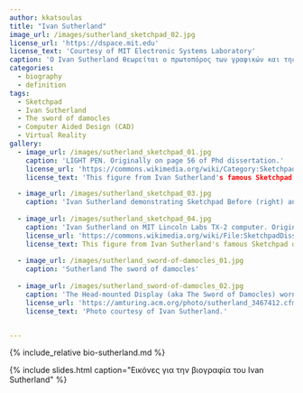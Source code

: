 ```yaml
---
author: kkatsoulas
title: "Ivan Sutherland"
image_url: /images/sutherland_sketchpad_02.jpg
license_url: 'https://dspace.mit.edu'
license_text: 'Courtesy of MIT Electronic Systems Laboratory'
caption: 'Ο Ivan Sutherland θεωρείται ο πρωτοπόρος των γραφικών και της εικονικής πραγματικότητας'
categories:
  - biography
  - definition
tags:
  - Sketchpad
  - Ivan Sutherland
  - The sword of damocles
  - Computer Aided Design (CAD)
  - Virtual Reality
gallery:
  - image_url: /images/sutherland_sketchpad_01.jpg
    caption: 'LIGHT PEN. Originally on page 56 of Phd dissertation.'
    license_url: 'https://commons.wikimedia.org/wiki/Category:Sketchpad#/media/File:SketchpadDissertation-Fig4-1.tif'
    license_text: 'This figure from Ivan Sutherland's famous Sketchpad dissertation was scanned, with permission from Sutherland, using an original paper copy of the dissertation.'

  - image_url: /images/sutherland_sketchpad_03.jpg
    caption: 'Ivan Sutherland demonstrating Sketchpad Before (right) and After (left) applying design constraints to a graphic object in Sketchpad.'
    
  - image_url: /images/sutherland_sketchpad_04.jpg
    caption: 'Ivan Sutherland on MIT Lincoln Labs TX-2 computer. Originally on page 11 of Phd dissertation'
    license_url: 'https://commons.wikimedia.org/wiki/File:SketchpadDissertation-Fig1-2.tif'
    license_text: This figure from Ivan Sutherland's famous Sketchpad dissertation was scanned, with permission from Sutherland, using an original paper copy of the dissertation.'
    
  - image_url: /images/sutherland_sword-of-damocles_01.jpg
    caption: 'Sutherland The sword of damocles'
    
  - image_url: /images/sutherland_sword-of-damocles_02.jpg
    caption: 'The Head-mounted Display (aka The Sword of Damocles) worn by Donald L. Vickers, one of Ivan E. Sutherland’s Students at The University of Utah.'
    license_url: 'https://amturing.acm.org/photo/sutherland_3467412.cfm'
    license_text: 'Photo courtesy of Ivan Sutherland.'


---
```


{% include_relative bio-sutherland.md %}

{% include slides.html caption="Εικόνες για την βιογραφία του Ivan Sutherland" %}
